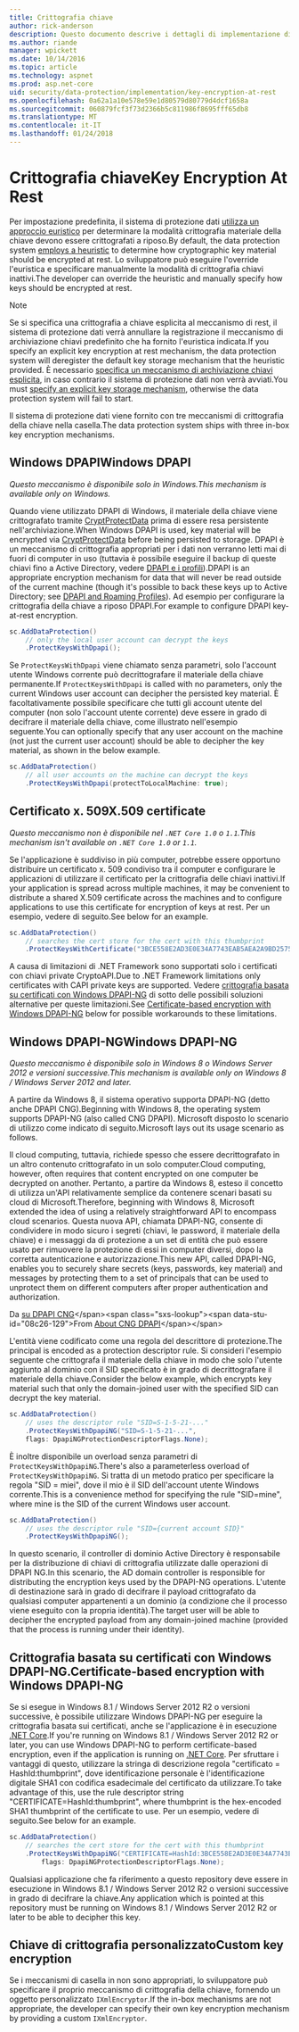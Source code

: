 ```yaml
---
title: Crittografia chiave
author: rick-anderson
description: Questo documento descrive i dettagli di implementazione di ASP.NET Core protezione chiave la crittografia dei dati inattivi.
ms.author: riande
manager: wpickett
ms.date: 10/14/2016
ms.topic: article
ms.technology: aspnet
ms.prod: asp.net-core
uid: security/data-protection/implementation/key-encryption-at-rest
ms.openlocfilehash: 0a62a1a10e578e59e1d80579d80779d4dcf1658a
ms.sourcegitcommit: 060879fcf3f73d2366b5c811986f8695fff65db8
ms.translationtype: MT
ms.contentlocale: it-IT
ms.lasthandoff: 01/24/2018
---
```

# <a name="key-encryption-at-rest"></a><span data-ttu-id="08c26-103">Crittografia chiave</span><span class="sxs-lookup"><span data-stu-id="08c26-103">Key Encryption At Rest</span></span>

<a name="data-protection-implementation-key-encryption-at-rest"></a>

<span data-ttu-id="08c26-104">Per impostazione predefinita, il sistema di protezione dati [utilizza un approccio euristico](xref:security/data-protection/configuration/default-settings) per determinare la modalità crittografia materiale della chiave devono essere crittografati a riposo.</span><span class="sxs-lookup"><span data-stu-id="08c26-104">By default, the data protection system [employs a heuristic](xref:security/data-protection/configuration/default-settings) to determine how cryptographic key material should be encrypted at rest.</span></span> <span data-ttu-id="08c26-105">Lo sviluppatore può eseguire l'override l'euristica e specificare manualmente la modalità di crittografia chiavi inattivi.</span><span class="sxs-lookup"><span data-stu-id="08c26-105">The developer can override the heuristic and manually specify how keys should be encrypted at rest.</span></span>

> [!NOTE]
> <span data-ttu-id="08c26-106">Se si specifica una crittografia a chiave esplicita al meccanismo di rest, il sistema di protezione dati verrà annullare la registrazione il meccanismo di archiviazione chiavi predefinito che ha fornito l'euristica indicata.</span><span class="sxs-lookup"><span data-stu-id="08c26-106">If you specify an explicit key encryption at rest mechanism, the data protection system will deregister the default key storage mechanism that the heuristic provided.</span></span> <span data-ttu-id="08c26-107">È necessario [specifica un meccanismo di archiviazione chiavi esplicita](key-storage-providers.md#data-protection-implementation-key-storage-providers), in caso contrario il sistema di protezione dati non verrà avviati.</span><span class="sxs-lookup"><span data-stu-id="08c26-107">You must [specify an explicit key storage mechanism](key-storage-providers.md#data-protection-implementation-key-storage-providers), otherwise the data protection system will fail to start.</span></span>

<a name="data-protection-implementation-key-encryption-at-rest-providers"></a>

<span data-ttu-id="08c26-108">Il sistema di protezione dati viene fornito con tre meccanismi di crittografia della chiave nella casella.</span><span class="sxs-lookup"><span data-stu-id="08c26-108">The data protection system ships with three in-box key encryption mechanisms.</span></span>

## <a name="windows-dpapi"></a><span data-ttu-id="08c26-109">Windows DPAPI</span><span class="sxs-lookup"><span data-stu-id="08c26-109">Windows DPAPI</span></span>

<span data-ttu-id="08c26-110">*Questo meccanismo è disponibile solo in Windows.*</span><span class="sxs-lookup"><span data-stu-id="08c26-110">*This mechanism is available only on Windows.*</span></span>

<span data-ttu-id="08c26-111">Quando viene utilizzato DPAPI di Windows, il materiale della chiave viene crittografato tramite [CryptProtectData](https://msdn.microsoft.com/library/windows/desktop/aa380261(v=vs.85).aspx) prima di essere resa persistente nell'archiviazione.</span><span class="sxs-lookup"><span data-stu-id="08c26-111">When Windows DPAPI is used, key material will be encrypted via [CryptProtectData](https://msdn.microsoft.com/library/windows/desktop/aa380261(v=vs.85).aspx) before being persisted to storage.</span></span> <span data-ttu-id="08c26-112">DPAPI è un meccanismo di crittografia appropriati per i dati non verranno letti mai di fuori di computer in uso (tuttavia è possibile eseguire il backup di queste chiavi fino a Active Directory, vedere [DPAPI e i profili](https://support.microsoft.com/kb/309408/#6)).</span><span class="sxs-lookup"><span data-stu-id="08c26-112">DPAPI is an appropriate encryption mechanism for data that will never be read outside of the current machine (though it's possible to back these keys up to Active Directory; see [DPAPI and Roaming Profiles](https://support.microsoft.com/kb/309408/#6)).</span></span> <span data-ttu-id="08c26-113">Ad esempio per configurare la crittografia della chiave a riposo DPAPI.</span><span class="sxs-lookup"><span data-stu-id="08c26-113">For example to configure DPAPI key-at-rest encryption.</span></span>

```csharp
sc.AddDataProtection()
    // only the local user account can decrypt the keys
    .ProtectKeysWithDpapi();
```

<span data-ttu-id="08c26-114">Se `ProtectKeysWithDpapi` viene chiamato senza parametri, solo l'account utente Windows corrente può decrittografare il materiale della chiave permanente.</span><span class="sxs-lookup"><span data-stu-id="08c26-114">If `ProtectKeysWithDpapi` is called with no parameters, only the current Windows user account can decipher the persisted key material.</span></span> <span data-ttu-id="08c26-115">È facoltativamente possibile specificare che tutti gli account utente del computer (non solo l'account utente corrente) deve essere in grado di decifrare il materiale della chiave, come illustrato nell'esempio seguente.</span><span class="sxs-lookup"><span data-stu-id="08c26-115">You can optionally specify that any user account on the machine (not just the current user account) should be able to decipher the key material, as shown in the below example.</span></span>

```csharp
sc.AddDataProtection()
    // all user accounts on the machine can decrypt the keys
    .ProtectKeysWithDpapi(protectToLocalMachine: true);
```

## <a name="x509-certificate"></a><span data-ttu-id="08c26-116">Certificato x. 509</span><span class="sxs-lookup"><span data-stu-id="08c26-116">X.509 certificate</span></span>

<span data-ttu-id="08c26-117">*Questo meccanismo non è disponibile nel `.NET Core 1.0` o `1.1`.*</span><span class="sxs-lookup"><span data-stu-id="08c26-117">*This mechanism isn't available on `.NET Core 1.0` or `1.1`.*</span></span>

<span data-ttu-id="08c26-118">Se l'applicazione è suddiviso in più computer, potrebbe essere opportuno distribuire un certificato x. 509 condiviso tra il computer e configurare le applicazioni di utilizzare il certificato per la crittografia delle chiavi inattivi.</span><span class="sxs-lookup"><span data-stu-id="08c26-118">If your application is spread across multiple machines, it may be convenient to distribute a shared X.509 certificate across the machines and to configure applications to use this certificate for encryption of keys at rest.</span></span> <span data-ttu-id="08c26-119">Per un esempio, vedere di seguito.</span><span class="sxs-lookup"><span data-stu-id="08c26-119">See below for an example.</span></span>

```csharp
sc.AddDataProtection()
    // searches the cert store for the cert with this thumbprint
    .ProtectKeysWithCertificate("3BCE558E2AD3E0E34A7743EAB5AEA2A9BD2575A0");
```

<span data-ttu-id="08c26-120">A causa di limitazioni di .NET Framework sono supportati solo i certificati con chiavi private CryptoAPI.</span><span class="sxs-lookup"><span data-stu-id="08c26-120">Due to .NET Framework limitations only certificates with CAPI private keys are supported.</span></span> <span data-ttu-id="08c26-121">Vedere [crittografia basata su certificati con Windows DPAPI-NG](#data-protection-implementation-key-encryption-at-rest-dpapi-ng) di sotto delle possibili soluzioni alternative per queste limitazioni.</span><span class="sxs-lookup"><span data-stu-id="08c26-121">See [Certificate-based encryption with Windows DPAPI-NG](#data-protection-implementation-key-encryption-at-rest-dpapi-ng) below for possible workarounds to these limitations.</span></span>

<a name="data-protection-implementation-key-encryption-at-rest-dpapi-ng"></a>

## <a name="windows-dpapi-ng"></a><span data-ttu-id="08c26-122">Windows DPAPI-NG</span><span class="sxs-lookup"><span data-stu-id="08c26-122">Windows DPAPI-NG</span></span>

<span data-ttu-id="08c26-123">*Questo meccanismo è disponibile solo in Windows 8 o Windows Server 2012 e versioni successive.*</span><span class="sxs-lookup"><span data-stu-id="08c26-123">*This mechanism is available only on Windows 8 / Windows Server 2012 and later.*</span></span>

<span data-ttu-id="08c26-124">A partire da Windows 8, il sistema operativo supporta DPAPI-NG (detto anche DPAPI CNG).</span><span class="sxs-lookup"><span data-stu-id="08c26-124">Beginning with Windows 8, the operating system supports DPAPI-NG (also called CNG DPAPI).</span></span> <span data-ttu-id="08c26-125">Microsoft disposto lo scenario di utilizzo come indicato di seguito.</span><span class="sxs-lookup"><span data-stu-id="08c26-125">Microsoft lays out its usage scenario as follows.</span></span>

   <span data-ttu-id="08c26-126">Il cloud computing, tuttavia, richiede spesso che essere decrittografato in un altro contenuto crittografato in un solo computer.</span><span class="sxs-lookup"><span data-stu-id="08c26-126">Cloud computing, however, often requires that content encrypted on one computer be decrypted on another.</span></span> <span data-ttu-id="08c26-127">Pertanto, a partire da Windows 8, esteso il concetto di utilizza un'API relativamente semplice da contenere scenari basati su cloud di Microsoft.</span><span class="sxs-lookup"><span data-stu-id="08c26-127">Therefore, beginning with Windows 8, Microsoft extended the idea of using a relatively straightforward API to encompass cloud scenarios.</span></span> <span data-ttu-id="08c26-128">Questa nuova API, chiamata DPAPI-NG, consente di condividere in modo sicuro i segreti (chiavi, le password, il materiale della chiave) e i messaggi da di protezione a un set di entità che può essere usato per rimuovere la protezione di essi in computer diversi, dopo la corretta autenticazione e autorizzazione.</span><span class="sxs-lookup"><span data-stu-id="08c26-128">This new API, called DPAPI-NG, enables you to securely share secrets (keys, passwords, key material) and messages by protecting them to a set of principals that can be used to unprotect them on different computers after proper authentication and authorization.</span></span>

   <span data-ttu-id="08c26-129">Da [su DPAPI CNG](https://msdn.microsoft.com/library/windows/desktop/hh706794(v=vs.85).aspx)</span><span class="sxs-lookup"><span data-stu-id="08c26-129">From [About CNG DPAPI](https://msdn.microsoft.com/library/windows/desktop/hh706794(v=vs.85).aspx)</span></span>

<span data-ttu-id="08c26-130">L'entità viene codificato come una regola del descrittore di protezione.</span><span class="sxs-lookup"><span data-stu-id="08c26-130">The principal is encoded as a protection descriptor rule.</span></span> <span data-ttu-id="08c26-131">Si consideri l'esempio seguente che crittografa il materiale della chiave in modo che solo l'utente aggiunto al dominio con il SID specificato è in grado di decrittografare il materiale della chiave.</span><span class="sxs-lookup"><span data-stu-id="08c26-131">Consider the below example, which encrypts key material such that only the domain-joined user with the specified SID can decrypt the key material.</span></span>

```csharp
sc.AddDataProtection()
    // uses the descriptor rule "SID=S-1-5-21-..."
    .ProtectKeysWithDpapiNG("SID=S-1-5-21-...",
    flags: DpapiNGProtectionDescriptorFlags.None);
```

<span data-ttu-id="08c26-132">È inoltre disponibile un overload senza parametri di `ProtectKeysWithDpapiNG`.</span><span class="sxs-lookup"><span data-stu-id="08c26-132">There's also a parameterless overload of `ProtectKeysWithDpapiNG`.</span></span> <span data-ttu-id="08c26-133">Si tratta di un metodo pratico per specificare la regola "SID = miei", dove il mio è il SID dell'account utente Windows corrente.</span><span class="sxs-lookup"><span data-stu-id="08c26-133">This is a convenience method for specifying the rule "SID=mine", where mine is the SID of the current Windows user account.</span></span>

```csharp
sc.AddDataProtection()
    // uses the descriptor rule "SID={current account SID}"
    .ProtectKeysWithDpapiNG();
```

<span data-ttu-id="08c26-134">In questo scenario, il controller di dominio Active Directory è responsabile per la distribuzione di chiavi di crittografia utilizzate dalle operazioni di DPAPI NG.</span><span class="sxs-lookup"><span data-stu-id="08c26-134">In this scenario, the AD domain controller is responsible for distributing the encryption keys used by the DPAPI-NG operations.</span></span> <span data-ttu-id="08c26-135">L'utente di destinazione sarà in grado di decifrare il payload crittografato da qualsiasi computer appartenenti a un dominio (a condizione che il processo viene eseguito con la propria identità).</span><span class="sxs-lookup"><span data-stu-id="08c26-135">The target user will be able to decipher the encrypted payload from any domain-joined machine (provided that the process is running under their identity).</span></span>

## <a name="certificate-based-encryption-with-windows-dpapi-ng"></a><span data-ttu-id="08c26-136">Crittografia basata su certificati con Windows DPAPI-NG.</span><span class="sxs-lookup"><span data-stu-id="08c26-136">Certificate-based encryption with Windows DPAPI-NG</span></span>

<span data-ttu-id="08c26-137">Se si esegue in Windows 8.1 / Windows Server 2012 R2 o versioni successive, è possibile utilizzare Windows DPAPI-NG per eseguire la crittografia basata sui certificati, anche se l'applicazione è in esecuzione [.NET Core](https://www.microsoft.com/net/core).</span><span class="sxs-lookup"><span data-stu-id="08c26-137">If you're running on Windows 8.1 / Windows Server 2012 R2 or later, you can use Windows DPAPI-NG to perform certificate-based encryption, even if the application is running on [.NET Core](https://www.microsoft.com/net/core).</span></span> <span data-ttu-id="08c26-138">Per sfruttare i vantaggi di questo, utilizzare la stringa di descrizione regola "certificato = HashId:thumbprint", dove identificazione personale è l'identificazione digitale SHA1 con codifica esadecimale del certificato da utilizzare.</span><span class="sxs-lookup"><span data-stu-id="08c26-138">To take advantage of this, use the rule descriptor string "CERTIFICATE=HashId:thumbprint", where thumbprint is the hex-encoded SHA1 thumbprint of the certificate to use.</span></span> <span data-ttu-id="08c26-139">Per un esempio, vedere di seguito.</span><span class="sxs-lookup"><span data-stu-id="08c26-139">See below for an example.</span></span>

```csharp
sc.AddDataProtection()
    // searches the cert store for the cert with this thumbprint
    .ProtectKeysWithDpapiNG("CERTIFICATE=HashId:3BCE558E2AD3E0E34A7743EAB5AEA2A9BD2575A0",
        flags: DpapiNGProtectionDescriptorFlags.None);
```

<span data-ttu-id="08c26-140">Qualsiasi applicazione che fa riferimento a questo repository deve essere in esecuzione in Windows 8.1 / Windows Server 2012 R2 o versioni successive in grado di decifrare la chiave.</span><span class="sxs-lookup"><span data-stu-id="08c26-140">Any application which is pointed at this repository must be running on Windows 8.1 / Windows Server 2012 R2 or later to be able to decipher this key.</span></span>

## <a name="custom-key-encryption"></a><span data-ttu-id="08c26-141">Chiave di crittografia personalizzato</span><span class="sxs-lookup"><span data-stu-id="08c26-141">Custom key encryption</span></span>

<span data-ttu-id="08c26-142">Se i meccanismi di casella in non sono appropriati, lo sviluppatore può specificare il proprio meccanismo di crittografia della chiave, fornendo un oggetto personalizzato `IXmlEncryptor`.</span><span class="sxs-lookup"><span data-stu-id="08c26-142">If the in-box mechanisms are not appropriate, the developer can specify their own key encryption mechanism by providing a custom `IXmlEncryptor`.</span></span>
